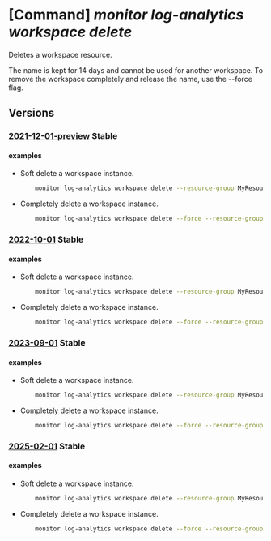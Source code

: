 # [Command] _monitor log-analytics workspace delete_

Deletes a workspace resource.

The name is kept for 14 days and cannot be used for another workspace. To remove the workspace completely and release the name, use the --force flag.

## Versions

### [2021-12-01-preview](/Resources/mgmt-plane/L3N1YnNjcmlwdGlvbnMve30vcmVzb3VyY2Vncm91cHMve30vcHJvdmlkZXJzL21pY3Jvc29mdC5vcGVyYXRpb25hbGluc2lnaHRzL3dvcmtzcGFjZXMve30=/2021-12-01-preview.xml) **Stable**

<!-- mgmt-plane /subscriptions/{}/resourcegroups/{}/providers/microsoft.operationalinsights/workspaces/{} 2021-12-01-preview -->

#### examples

- Soft delete a workspace instance.
    ```bash
        monitor log-analytics workspace delete --resource-group MyResourceGroup --workspace-name MyWorkspace
    ```

- Completely delete a workspace instance.
    ```bash
        monitor log-analytics workspace delete --force --resource-group MyResourceGroup --workspace-name MyWorkspace
    ```

### [2022-10-01](/Resources/mgmt-plane/L3N1YnNjcmlwdGlvbnMve30vcmVzb3VyY2Vncm91cHMve30vcHJvdmlkZXJzL21pY3Jvc29mdC5vcGVyYXRpb25hbGluc2lnaHRzL3dvcmtzcGFjZXMve30=/2022-10-01.xml) **Stable**

<!-- mgmt-plane /subscriptions/{}/resourcegroups/{}/providers/microsoft.operationalinsights/workspaces/{} 2022-10-01 -->

#### examples

- Soft delete a workspace instance.
    ```bash
        monitor log-analytics workspace delete --resource-group MyResourceGroup --workspace-name MyWorkspace
    ```

- Completely delete a workspace instance.
    ```bash
        monitor log-analytics workspace delete --force --resource-group MyResourceGroup --workspace-name MyWorkspace
    ```

### [2023-09-01](/Resources/mgmt-plane/L3N1YnNjcmlwdGlvbnMve30vcmVzb3VyY2Vncm91cHMve30vcHJvdmlkZXJzL21pY3Jvc29mdC5vcGVyYXRpb25hbGluc2lnaHRzL3dvcmtzcGFjZXMve30=/2023-09-01.xml) **Stable**

<!-- mgmt-plane /subscriptions/{}/resourcegroups/{}/providers/microsoft.operationalinsights/workspaces/{} 2023-09-01 -->

#### examples

- Soft delete a workspace instance.
    ```bash
        monitor log-analytics workspace delete --resource-group MyResourceGroup --workspace-name MyWorkspace
    ```

- Completely delete a workspace instance.
    ```bash
        monitor log-analytics workspace delete --force --resource-group MyResourceGroup --workspace-name MyWorkspace
    ```

### [2025-02-01](/Resources/mgmt-plane/L3N1YnNjcmlwdGlvbnMve30vcmVzb3VyY2Vncm91cHMve30vcHJvdmlkZXJzL21pY3Jvc29mdC5vcGVyYXRpb25hbGluc2lnaHRzL3dvcmtzcGFjZXMve30=/2025-02-01.xml) **Stable**

<!-- mgmt-plane /subscriptions/{}/resourcegroups/{}/providers/microsoft.operationalinsights/workspaces/{} 2025-02-01 -->

#### examples

- Soft delete a workspace instance.
    ```bash
        monitor log-analytics workspace delete --resource-group MyResourceGroup --workspace-name MyWorkspace
    ```

- Completely delete a workspace instance.
    ```bash
        monitor log-analytics workspace delete --force --resource-group MyResourceGroup --workspace-name MyWorkspace
    ```
